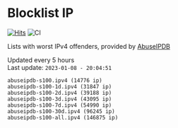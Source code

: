 # Blocklist IP

[![Hits](https://hits.seeyoufarm.com/api/count/incr/badge.svg?url=https%3A%2F%2Fgithub.com%2Fborestad%2Fblocklist-ip%2F&count_bg=%2379C83D&title_bg=%23555555&icon=&icon_color=%23E7E7E7&title=hits&edge_flat=false)](https://hits.seeyoufarm.com)  ![CI](https://img.shields.io/github/workflow/status/borestad/blocklist-ip/CI?style=flat-square)

Lists with worst IPv4 offenders, provided by [AbuseIPDB](https://www.abuseipdb.com/)

<!-- FOOTER-PLACEHOLDER -->
Updated every 5 hours<br>
Last update: `2023-01-08 - 20:04:51`
```
abuseipdb-s100.ipv4 (14776 ip)
abuseipdb-s100-1d.ipv4 (31847 ip)
abuseipdb-s100-2d.ipv4 (39188 ip)
abuseipdb-s100-3d.ipv4 (43095 ip)
abuseipdb-s100-7d.ipv4 (54990 ip)
abuseipdb-s100-30d.ipv4 (96245 ip)
abuseipdb-s100-all.ipv4 (146875 ip)
```
